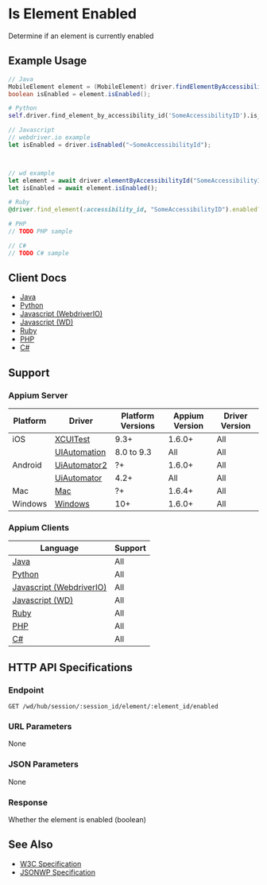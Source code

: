# Is Element Enabled

Determine if an element is currently enabled
## Example Usage

```java
// Java
MobileElement element = (MobileElement) driver.findElementByAccessibilityId("SomeAccessibilityID");
boolean isEnabled = element.isEnabled();

```

```python
# Python
self.driver.find_element_by_accessibility_id('SomeAccessibilityID').is_enabled()

```

```javascript
// Javascript
// webdriver.io example
let isEnabled = driver.isEnabled("~SomeAccessibilityId");



// wd example
let element = await driver.elementByAccessibilityId("SomeAccessibilityID");
let isEnabled = await element.isEnabled();

```

```ruby
# Ruby
@driver.find_element(:accessibility_id, "SomeAccessibilityID").enabled?()

```

```php
# PHP
// TODO PHP sample

```

```csharp
// C#
// TODO C# sample

```



## Client Docs

 * [Java](https://seleniumhq.github.io/selenium/docs/api/java/org/openqa/selenium/WebElement.html#isEnabled---) 
 * [Python](http://selenium-python.readthedocs.io/api.html#selenium.webdriver.remote.webelement.WebElement.is_enabled) 
 * [Javascript (WebdriverIO)](http://webdriver.io/api/state/isEnabled.html) 
 * [Javascript (WD)](https://github.com/admc/wd/blob/master/lib/commands.js#L1386) 
 * [Ruby](http://www.rubydoc.info/gems/selenium-webdriver/Selenium/WebDriver/Element#enabled%3F-instance_method) 
 * [PHP](https://github.com/appium/php-client/) 
 * [C#](https://github.com/appium/appium-dotnet-driver/) 

## Support

### Appium Server

|Platform|Driver|Platform Versions|Appium Version|Driver Version|
|--------|----------------|------|--------------|--------------|
| iOS | [XCUITest](/docs/en/drivers/ios-xcuitest.md) | 9.3+ | 1.6.0+ | All |
|  | [UIAutomation](/docs/en/drivers/ios-uiautomation.md) | 8.0 to 9.3 | All | All |
| Android | [UiAutomator2](/docs/en/drivers/android-uiautomator2.md) | ?+ | 1.6.0+ | All |
|  | [UiAutomator](/docs/en/drivers/android-uiautomator.md) | 4.2+ | All | All |
| Mac | [Mac](/docs/en/drivers/mac.md) | ?+ | 1.6.4+ | All |
| Windows | [Windows](/docs/en/drivers/windows.md) | 10+ | 1.6.0+ | All |

### Appium Clients 

|Language|Support|
|--------|-------|
|[Java](https://github.com/appium/java-client/releases/latest)| All |
|[Python](https://github.com/appium/python-client/releases/latest)| All |
|[Javascript (WebdriverIO)](http://webdriver.io/index.html)| All |
|[Javascript (WD)](https://github.com/admc/wd/releases/latest)| All |
|[Ruby](https://github.com/appium/ruby_lib/releases/latest)| All |
|[PHP](https://github.com/appium/php-client/releases/latest)| All |
|[C#](https://github.com/appium/appium-dotnet-driver/releases/latest)| All |

## HTTP API Specifications

### Endpoint

`GET /wd/hub/session/:session_id/element/:element_id/enabled`

### URL Parameters

None

### JSON Parameters

None

### Response

Whether the element is enabled (boolean)

## See Also

* [W3C Specification](https://www.w3.org/TR/webdriver/#dfn-is-element-enabled)
* [JSONWP Specification](https://github.com/SeleniumHQ/selenium/wiki/JsonWireProtocol#sessionsessionidelementidenabled)
